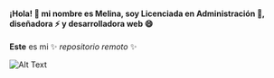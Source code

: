 #### ¡Hola! 👋 mi nombre es Melina, soy Licenciada en Administración 🌱, diseñadora ⚡ y desarrolladora web 😄
**Este** es mi ✨ _repositorio remoto_ ✨ 

![Alt Text](https://media.giphy.com/media/DqqHabAaTHRII/giphy.gif)
<!--
**melinaacosta/melinaacosta** is a ✨ _special_ ✨ repository because its `README.md` (this file) appears on your GitHub profile.


